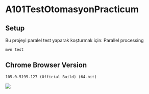 # A101TestOtomasyonPracticum





## Setup
Bu projeyi paralel test yaparak koşturmak için:
Parallel processing
```
mvn test
```
## Chrome Browser Version
```
105.0.5195.127 (Official Build) (64-bit)
```
![](https://github.com/unaltugrul/A101TestOtomasyonPracticum/blob/localMaster/23.09.2022_16.21.55_REC.gif)
